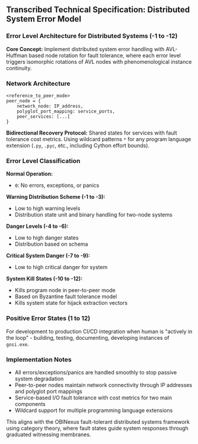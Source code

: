 ## Transcribed Technical Specification: Distributed System Error Model

### Error Level Architecture for Distributed Systems (-1 to -12)

**Core Concept:** Implement distributed system error handling with AVL-Huffman based node rotation for fault tolerance, where each error level triggers isomorphic rotations of AVL nodes with phenomenological instance continuity.

### Network Architecture
```
<reference_to_peer_mode>
peer_node = {
    network_node: IP_address,
    polyglot_port_mapping: service_ports,
    peer_services: [...]
}
```

**Bidirectional Recovery Protocol:** Shared states for services with fault tolerance cost metrics. Using wildcard patterns `*` for any program language extension (`.py`, `.pyc`, etc., including Cython effort bounds).

### Error Level Classification

**Normal Operation:**
- `0`: No errors, exceptions, or panics

**Warning Distribution Scheme (-1 to -3):**
- Low to high warning levels
- Distribution state unit and binary handling for two-node systems

**Danger Levels (-4 to -6):**
- Low to high danger states
- Distribution based on schema

**Critical System Danger (-7 to -9):**
- Low to high critical danger for system

**System Kill States (-10 to -12):**
- Kills program node in peer-to-peer mode
- Based on Byzantine fault tolerance model
- Kills system state for hijack extraction vectors

### Positive Error States (1 to 12)
For development to production CI/CD integration when human is "actively in the loop" - building, testing, documenting, developing instances of `gosi.exe`.

### Implementation Notes
- All errors/exceptions/panics are handled smoothly to stop passive system degradation
- Peer-to-peer nodes maintain network connectivity through IP addresses and polyglot port mappings
- Service-based I/O fault tolerance with cost metrics for two main components
- Wildcard support for multiple programming language extensions

This aligns with the OBINexus fault-tolerant distributed systems framework using category theory, where fault states guide system responses through graduated witnessing membranes.